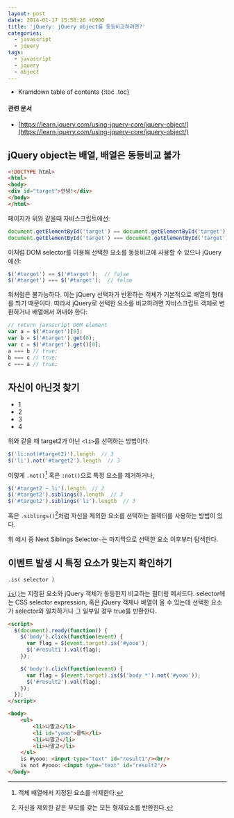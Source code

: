 ```yaml
---
layout: post
date: 2014-01-17 15:58:26 +0900
title: 'jQuery: jQuery object를 동등비교하려면?'
categories:
  - javascript
  - jquery
tags:
  - javascript
  - jquery
  - object
---
```


* Kramdown table of contents
{:toc .toc}

#### 관련 문서

- [https://learn.jquery.com/using-jquery-core/jquery-object/](https://learn.jquery.com/using-jquery-core/jquery-object/)

## jQuery object는 배열, 배열은 동등비교 불가

```html
<!DOCTYPE html>
<html>
<body>
<div id="target">안녕!</div>
</body>
</html>
```

페이지가 위와 같을때 자바스크립트에선:

```js
document.getElementById('target') == document.getElementById('target');  // true
document.getElementById('target') === document.getElementById('target');  // true
```

이처럼 DOM selector를 이용해 선택한 요소를 동등비교에 사용할 수 있으나 jQuery에선:

```js
$('#target') == $('#target');  // false
$('#target') === $('#target');  // false
```

위처럼은 불가능하다. 이는 jQuery 선택자가 반환하는 객체가 기본적으로 배열의 형태를 띄기 때문이다. 따라서 jQuery로 선택한 요소를 비교하려면 자바스크립트 객체로 변환하거나 배열에서 꺼내야 한다:

```js
// return javascript DOM element
var a = $('#target')[0];
var b = $('#target').get(0);
var c = $('#target').get()[0];
a === b // true;
b === c // true;
c === a // true;
```

## 자신이 아닌것 찾기

<ul>
    <li class="numeric">1</li>
    <li id="target2" class="numeric">2</li>
    <li class="numeric">3</li>
    <li class="numeric">4</li>
</ul>

위와 같을 때 target2가 아닌 `<li>`를 선택하는 방법이다.

```js
$('li:not(#target2)').length  // 3
$('li').not('#target2').length  // 3
```

이렇게 `.not()`[^1] 혹은 `:not()`으로 특정 요소를 제거하거나,

```js
$('#target2 ~ li').length  // 2
$('#target2').siblings().length  // 3
$('#target2').siblings('li').length  // 3
```

혹은 `.siblings()`[^2]처럼 자신을 제외한 요소를 선택하는 셀렉터를 사용하는 방법이 있다.

위 예시 중 Next Siblings Selector`~`는 마지막으로 선택한 요소 이후부터 탐색한다.

## 이벤트 발생 시 특정 요소가 맞는지 확인하기

```
.is( selector )
```

[`is()`](https://api.jquery.com/is/)는 지정된 요소와 jQuery 객체가 동등한지 비교하는 필터링 메서드다. selector에는 CSS selector expression, 혹은 jQuery 객체나 배열이 올 수 있는데 선택한 요소가 selector와 일치하거나 그 일부일 경우 true를 반환한다.

```html
<script>
  $(document).ready(function() {
    $('body').click(function(event) {
      var flag = $(event.target).is('#yooo');
      $('#result1').val(flag);
    });

    $('body').click(function(event) {
      var flag = $(event.target).is($('body *').not('#yooo'));
      $('#result2').val(flag);
    });
  });
</script>

<body>
    <ul>
        <li>나말고</li>
        <li id="yooo">클릭</li>
        <li>나말고</li>
        <li>나말고</li>
    </ul>
    is #yooo: <input type="text" id="result1"/><br/>
    is not #yooo: <input type="text" id="result2"/>
</body>
```

[^1]: 객체 배열에서 지정된 요소를 삭제한다.
[^2]: 자신을 제외한 같은 부모를 갖는 모든 형제요소를 반환한다.
